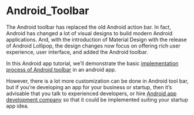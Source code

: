 # Android_Toolbar

The Android toolbar has replaced the old Android action bar. In fact, Android has changed a lot of visual designs to build modern Android applications. And, with the introduction of Material Design with the release of Android Lollipop, the design changes now focus on offering rich user experience, user interface, and added the Android toolbar.

In this Android app tutorial, we’ll demonstrate the basic [implementation process of Android toolbar](https://www.spaceotechnologies.com/android-toolbar-example/) in an android app.

However, there is a lot more customization can be done in Android tool bar, but if you’re developing an app for your business or startup, then it’s advisable that you talk to experienced developers, or hire [Android app development company](https://www.spaceotechnologies.com/android-app-development/) so that it could be implemented suiting your startup app idea.
